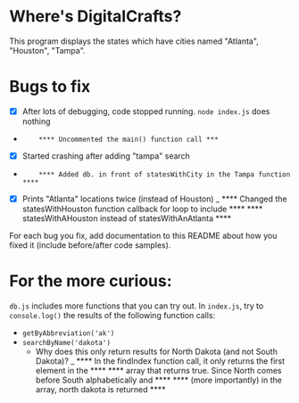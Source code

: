 # Where's DigitalCrafts?

This program displays the states which have cities named "Atlanta", "Houston", "Tampa".

# Bugs to fix

- [X] After lots of debugging, code stopped running. `node index.js` does nothing
-         **** Uncommented the main() function call ***
- [X] Started crashing after adding "tampa" search
-         **** Added db. in front of statesWithCity in the Tampa function ****
- [X] Prints "Atlanta" locations twice (instead of Houston)
_         **** Changed the statesWithHouston function callback for loop to include ****
          **** statesWithAHouston instead of statesWithAnAtlanta ****

For each bug you fix, add documentation to this README about how you fixed it (include before/after code samples).

# For the more curious:

`db.js` includes more functions that you can try out. In `index.js`, try to `console.log()` the results of the following function calls:

- `getByAbbreviation('ak')`
- `searchByName('dakota')`
  - Why does this only return results for North Dakota (and not South Dakota)?
  _     **** In the findIndex function call, it only returns the first element in the ****
        **** array that returns true. Since North comes before South alphabetically and ****
        **** (more importantly) in the array, north dakota is returned ****
